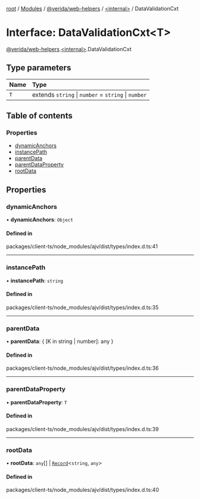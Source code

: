 [root](../README.md) / [Modules](../modules.md) / [@verida/web-helpers](../modules/verida_web_helpers.md) / [<internal\>](../modules/verida_web_helpers._internal_.md) / DataValidationCxt

# Interface: DataValidationCxt<T\>

[@verida/web-helpers](../modules/verida_web_helpers.md).[<internal\>](../modules/verida_web_helpers._internal_.md).DataValidationCxt

## Type parameters

| Name | Type |
| :------ | :------ |
| `T` | extends `string` \| `number` = `string` \| `number` |

## Table of contents

### Properties

- [dynamicAnchors](verida_web_helpers._internal_.DataValidationCxt.md#dynamicanchors)
- [instancePath](verida_web_helpers._internal_.DataValidationCxt.md#instancepath)
- [parentData](verida_web_helpers._internal_.DataValidationCxt.md#parentdata)
- [parentDataProperty](verida_web_helpers._internal_.DataValidationCxt.md#parentdataproperty)
- [rootData](verida_web_helpers._internal_.DataValidationCxt.md#rootdata)

## Properties

### dynamicAnchors

• **dynamicAnchors**: `Object`

#### Defined in

packages/client-ts/node_modules/ajv/dist/types/index.d.ts:41

___

### instancePath

• **instancePath**: `string`

#### Defined in

packages/client-ts/node_modules/ajv/dist/types/index.d.ts:35

___

### parentData

• **parentData**: { [K in string \| number]: any }

#### Defined in

packages/client-ts/node_modules/ajv/dist/types/index.d.ts:36

___

### parentDataProperty

• **parentDataProperty**: `T`

#### Defined in

packages/client-ts/node_modules/ajv/dist/types/index.d.ts:39

___

### rootData

• **rootData**: `any`[] \| [`Record`](../modules/verida_web_helpers._internal_.md#record)<`string`, `any`\>

#### Defined in

packages/client-ts/node_modules/ajv/dist/types/index.d.ts:40
